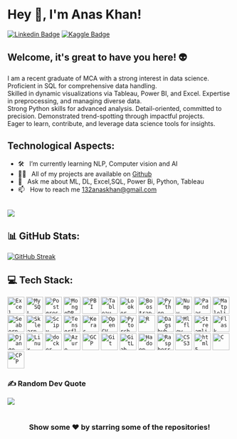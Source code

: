 # Hey 👋, I'm Anas Khan!

[![Linkedin Badge](https://img.shields.io/badge/-LinkedIn-0e76a8?style=flat-square&logo=Linkedin&logoColor=white)](https://linkedin.com/in/mohammed-anas-khan-ab91531a4)
[![Kaggle Badge](https://img.shields.io/badge/-Kaggle-20beff?style=flat-square&logo=Kaggle&logoColor=white)](https://www.kaggle.com/fiq423ubf)

## Welcome, it's great to have you here! 👽

I am a recent graduate of MCA with a strong interest in data science. Proficient in SQL for comprehensive data handling. <br> Skilled in dynamic visualizations via Tableau, Power BI, and Excel. Expertise in preprocessing, and managing diverse data. <br> Strong Python skills for advanced analysis. Detail-oriented, committed to precision. Demonstrated trend-spotting through impactful projects.<br> Eager to learn, contribute, and leverage data science tools for insights. 

## Technological Aspects:
- 🛠 &nbsp; I’m currently learning NLP, Computer vision and AI
- 👨‍💻 &nbsp; All of my projects are available on [Github](https://github.com/Makorg123)
- 💬 &nbsp; Ask me about ML, DL, Excel,SQL, Power Bi, Python, Tableau
- 📫 &nbsp; How to reach me 132anaskhan@gmail.com<br><br>

[![](https://visitcount.itsvg.in/api?id=Makorg123&icon=5&color=0)](https://visitcount.itsvg.in)


## 📊 GitHub Stats:
[![GitHub Streak](https://streak-stats.demolab.com?user=Makorg123&theme=default)](https://git.io/streak-stats)<br/>

## 💻 Tech Stack:

  <code><img height = "38" src ='https://www.logo.wine/a/logo/Microsoft_Excel/Microsoft_Excel-Logo.wine.svg' alt = 'Excel'></code>
 <code><img height = "38" src ='https://profilinator.rishav.dev/skills-assets/mysql-original-wordmark.svg' alt = 'MySQL'></code>
 <code><img height = "38" src ='https://profilinator.rishav.dev/skills-assets/postgresql-original-wordmark.svg' alt = 'Postgresql'></code> 
  <code><img height = "38" src ='https://profilinator.rishav.dev/skills-assets/mongodb-original-wordmark.svg' alt = 'MongoDB'></code>
  <code><img height = "38" src ='https://profilinator.rishav.dev/skills-assets/powerbi.png' alt = 'PBI'></code>
 <code><img height = "38" src ='https://profilinator.rishav.dev/skills-assets/tableau.svg' alt = 'Tableau'></code>
  <code><img height = "38" src = 'https://ahana.io/wp-content/uploads/2021/04/looker_logo_meta_v0005.png' alt = 'Looker'></code>
  <code><img height = "38" src = 'https://bootstrapstudio.io/assets/img/logo.png' alt = 'Boostrap Studio'></code>
  <code><img height = "38" src ='https://profilinator.rishav.dev/skills-assets/python-original.svg' alt = 'Python'></code>
  <code><img height = "38" src = 'https://w7.pngwing.com/pngs/134/662/png-transparent-numpy-hd-logo.png' alt = 'Numpy'></code>
  <code><img height = "38" src = 'https://pandas.pydata.org/static/img/pandas.svg' alt ='Pandas'></code>
  <code><img height = "38" src = 'https://image.pngaaa.com/242/4152242-middle.png' alt ='Matplolib'></code>
  <code><img height = "38" src = 'https://seaborn.pydata.org/_images/logo-tall-lightbg.svg' alt ='Seaborn'></code>
  <code><img height = "38" src ='https://upload.wikimedia.org/wikipedia/commons/0/05/Scikit_learn_logo_small.svg' alt = 'Sklearn'></code>
  <code><img height = "38" src ='https://e7.pngegg.com/pngimages/665/534/png-clipart-scipy-numpy-python-scikit-learn-pip-others-miscellaneous-blue.png' alt ='Scipy'></code>
  <code><img height = "38" src ='https://profilinator.rishav.dev/skills-assets/tensorflow-icon.svg' alt = 'Tensorflow'></code>
  <code><img height = "38" src ='https://profilinator.rishav.dev/skills-assets/keras.png' alt = 'Keras'></code>
  <code><img height = "38" src ='https://profilinator.rishav.dev/skills-assets/opencv-icon.svg' alt = 'OpenCV'></code>
  <code><img height = "38" src ='https://profilinator.rishav.dev/skills-assets/pytorch-icon.svg' alt = 'Pytorch'></code>
  <code><img height = "38" src ='https://profilinator.rishav.dev/skills-assets/r.svg' alt = 'R'></code>
  <code><img height = "38" src ='https://user-images.githubusercontent.com/611655/181510038-e38f4001-c304-411e-8f45-f71554eb9763.png' alt='Dagshub'></code>
  <code><img height = "38" src ='https://mlflow.org/docs/latest/_static/MLflow-logo-final-black.png' alt = 'Mlflow'></code>
  <code><img height = "38" src = 'https://cdn.analyticsvidhya.com/wp-content/uploads/2021/06/39595st.jpeg' alt = 'Streamlit'></code>
  <code><img height = "38" src ='https://profilinator.rishav.dev/skills-assets/flask.png' alt = 'Flask'></code>
  <code><img height = "38" src ='https://profilinator.rishav.dev/skills-assets/django-original.svg' alt = 'Django'></code>
  <code><img height = "38" src ='https://profilinator.rishav.dev/skills-assets/linux-original.svg' alt = 'Linux'></code>
  <code><img height = "38" src ='https://profilinator.rishav.dev/skills-assets/docker-original-wordmark.svg' alt = 'docker'></code> 
  <code><img height = "38" src ='https://profilinator.rishav.dev/skills-assets/microsoft_azure-icon.svg' alt = 'Azure'></code>
  <code><img height = "38" src ='https://profilinator.rishav.dev/skills-assets/google_cloud-icon.svg'  alt = 'GCP'></code>
  <code><img height = "38" src ='https://profilinator.rishav.dev/skills-assets/git-scm-icon.svg' alt = 'Git'></code>
  <code><img height = "38" src ='https://profilinator.rishav.dev/skills-assets/gitlab.svg' alt = 'GitLab'></code>
  <code><img height = "38" src ='https://profilinator.rishav.dev/skills-assets/apache_hadoop-icon.svg'  alt = 'Hadoop'></code>
  <code><img height = "38" src ='https://profilinator.rishav.dev/skills-assets/raspberrypi.png' alt = 'RaspberryPie'></code>
  <code><img height = "38"  src = "https://profilinator.rishav.dev/skills-assets/css3-original-wordmark.svg" alt = 'CSS3'></code>
  <code><img height = "38" src ='https://profilinator.rishav.dev/skills-assets/html5-original-wordmark.svg' alt = 'html5'></code>
  <code><img height = "38" src ='https://profilinator.rishav.dev/skills-assets/c-original.svg' alt = 'C'></code>
  <code><img height = "38" src ='https://profilinator.rishav.dev/skills-assets/cplusplus-original.svg' alt = 'CPP'></code>

  

### ✍️ Random Dev Quote
![](https://quotes-github-readme.vercel.app/api?type=horizontal&theme=radical)


#
<div align="center">

### Show some ❤️ by starring some of the repositories!

</div>


